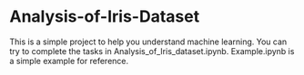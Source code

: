 # Analysis-of-Iris-Dataset

This is a simple project to help you understand machine learning.
You can try to complete the tasks in Analysis_of_Iris_dataset.ipynb.
Example.ipynb is a simple example for reference.
